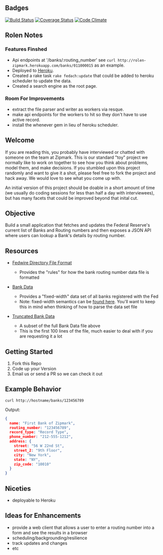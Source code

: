 ## Badges

[![Build Status](https://travis-ci.org/rolentle/zipmark-code-challenge.png?branch=master)](https://travis-ci.org/rolentle/zipmark-code-challenge)
[![Coverage Status](https://coveralls.io/repos/rolentle/zipmark-code-challenge/badge.png)](https://coveralls.io/r/rolentle/zipmark-code-challenge)
[![Code Climate](https://codeclimate.com/github/rolentle/zipmark-code-challenge.png)](https://codeclimate.com/github/rolentle/zipmark-code-challenge)

## Rolen Notes

### Features Finshed

* Api endpoints at '/banks/:routing_number' see `curl http://rolen-zipmark.herokuapp.com/banks/011000015` as an example.
* Deployed to [Heroku](http://rolen-zipmark.herokuapp.com/).
* Created a rake task `rake fedach:update` that could be added to heroku scheduler to update the data.
* Created a search engine as the root page.

### Room For Improvements

* extract the file parser and writer as workers via resque.
* make api endpoints for the workers to hit so they don't have to use active record.
* install the whenever gem in lieu of heroku scheduler.

## Welcome

If you are reading this, you probably have interviewed or chatted with someone on the team at Zipmark.  This is our standard "toy" project we normally like to work on together to see how you think about problems, model them, and make decisions.  If you stumbled upon this project randomly and want to give it a shot, please feel free to fork the project and hack away.  We would love to see what you come up with.

An initial version of this project should be doable in a short amount of time (we usually do coding sessions for less than half a day with interviewees), but has many facets that could be improved beyond that inital cut.

## Objective

Build a small application that fetches and updates the Federal Reserve's current list of Banks and Routing numbers and then exposes a JSON API where users can lookup a Bank's details by routing number.

## Resources

* [Fedwire Directory File Format](https://www.frbservices.org/EPaymentsDirectory/achFormat.html)
  * Provides the "rules" for how the bank routing number data file is formatted

* [Bank Data](https://www.frbservices.org/EPaymentsDirectory/FedACHdir.txt)
  * Provides a "fixed-width" data set of all banks registered with the Fed
  * Note: fixed-width semantics can be [found here](http://www.softinterface.com/Convert-XLS/Features/Fixed-Width-Text-File-Definition.htm). You'll want to keep this in mind when thinking of how to parse the data set file

* [Truncated Bank Data](https://gist.github.com/jakehow/3d96b83c4a4a1e6313d4/raw/f2990b4cef86fe9454ba1a643ccee118ca0b5757/truncated_list)
  * A subset of the full Bank Data file above
  * This is the first 100 lines of the file, much easier to deal with if you are requesting it a lot


## Getting Started

1. Fork this Repo
2. Code up your Version
3. Email us or send a PR so we can check it out

## Example Behavior

`curl http://hostname/banks/123456789`

Output:

```json
{
  name: "First Bank of Zipmark",
  routing_number: "123456789",
  record_type: "Record Type",
  phone_number: "212-555-1212",
  address: {
    street: "56 W 22nd St",
    street_2: "9th Floor",
    city: "New York",
    state: "NY",
    zip_code: "10010"
  }
}
```

## Niceties

* deployable to Heroku

## Ideas for Enhancements

* provide a web client that allows a user to enter a routing number into a form and see the results in a browser
* scheduling/backgrounding/resilience
* track updates and changes
* etc
